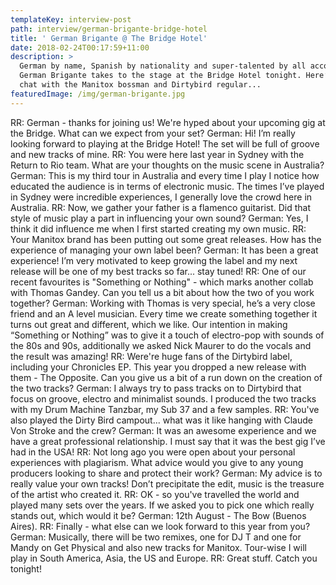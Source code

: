 ```yaml
---
templateKey: interview-post
path: interview/german-brigante-bridge-hotel
title: ' German Brigante @ The Bridge Hotel'
date: 2018-02-24T00:17:59+11:00
description: >
  German by name, Spanish by nationality and super-talented by all accounts -
  German Brigante takes to the stage at the Bridge Hotel tonight. Here’s our
  chat with the Manitox bossman and Dirtybird regular...
featuredImage: /img/german-brigante.jpg
---
```

RR: German - thanks for joining us! We're hyped about your upcoming gig at the Bridge. What can we expect from your set?
German: Hi! I’m really looking forward to playing at the Bridge Hotel! The set will be full of groove and new tracks of mine.
RR: You were here last year in Sydney with the Return to Rio team. What are your thoughts on the music scene in Australia?
German: This is my third tour in Australia and every time I play I notice how educated the audience is in terms of electronic music. The times I’ve played in Sydney were incredible experiences, I generally love the crowd here in Australia.
RR: Now, we gather your father is a flamenco guitarist. Did that style of music play a part in influencing your own sound?
German: Yes, I think it did influence me when I first started creating my own music.
RR: Your Manitox brand has been putting out some great releases. How has the experience of managing your own label been?
German: It has been a great experience! I’m very motivated to keep growing the label and my next release will be one of my best tracks so far... stay tuned! 
RR: One of our recent favourites is "Something or Nothing" - which marks another collab with Thomas Gandey. Can you tell us a bit about how the two of you work together?
German: Working with Thomas is very special, he’s a very close friend and an A level musician. Every time we create something together it turns out great and different, which we like. Our intention in making “Something or Nothing” was to give it a touch of electro-pop with sounds of the 80s and 90s, additionally we asked Nick Maurer to do the vocals and the result was amazing!
RR: Were're huge fans of the Dirtybird label, including your Chronicles EP. This year you dropped a new release with them - The Opposite. Can you give us a bit of a run down on the creation of the two tracks?
German: I always try to pass tracks on to Dirtybird that focus on groove, electro and minimalist sounds. I produced the two tracks with my Drum Machine Tanzbar, my Sub 37 and a few samples.
RR: You've also played the Dirty Bird campout... what was it like hanging with Claude Von Stroke and the crew?
German: It was an awesome experience and we have a great professional relationship. I must say that it was the best gig I’ve had in the USA!
RR: Not long ago you were open about your personal experiences with plagiarism.  What advice would you give to any young producers looking to share and protect their work? 
German: My advice is to really value your own tracks! Don’t precipitate the edit, music is the treasure of the artist who created it.
RR: OK - so you've travelled the world and played many sets over the years. If we asked you to pick one which really stands out, which would it be? 
German: 12th August - The Bow (Buenos Aires).
RR: Finally - what else can we look forward to this year from you?
German: Musically, there will be two remixes, one for DJ T and one for Mandy on Get Physical and also new tracks for Manitox. Tour-wise I will play in South America, Asia, the US and Europe. 
RR: Great stuff. Catch you tonight!
